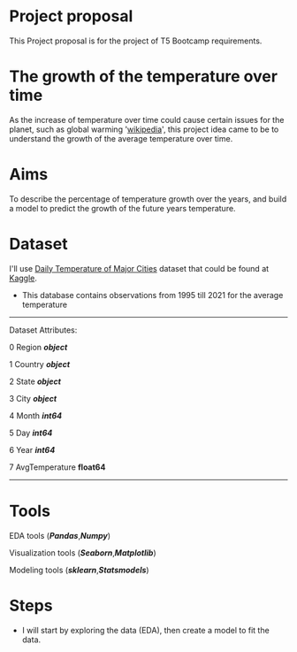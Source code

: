 # Project proposal

This Project proposal is for the project of T5 Bootcamp requirements.

# The growth of the temperature over time

As the increase of temperature over time could cause certain issues for the planet, such as global warming '[wikipedia](https://www.wikipedia.org)', this project idea came to be to understand the growth of the average temperature over time.

# Aims

To describe the percentage of temperature growth over the years, and build a model to predict the growth of the future years temperature.

# Dataset

I'll use [Daily Temperature of Major Cities](https://www.kaggle.com/sudalairajkumar/daily-temperature-of-major-cities/tasks?taskId=1060) dataset that could be found at [Kaggle](www.kaggle.com).

* This database contains observations from 1995 till 2021 for the average temperature

***
Dataset Attributes:



 0   Region          ***object*** 
 
 1   Country         ***object*** 
 
 2   State           ***object*** 
 
 3   City            ***object*** 
 
 4   Month           ***int64***  
 
 5   Day             ***int64***  
 
 6   Year            ***int64***  
 
 7   AvgTemperature  **float64**
***


# Tools

EDA tools (***Pandas***,***Numpy***)

Visualization tools (***Seaborn***,***Matplotlib***)

Modeling tools (***sklearn***,***Statsmodels***)

# Steps

* I will start by exploring the data (EDA), then create a model to fit the data.
